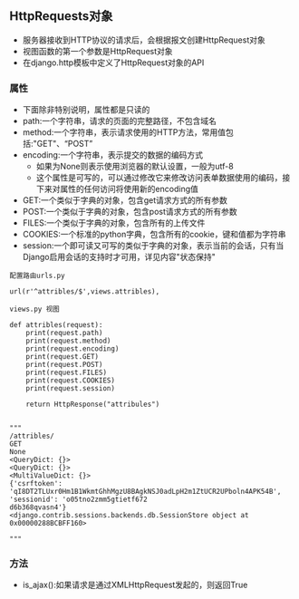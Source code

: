 ## HttpRequests对象

* 服务器接收到HTTP协议的请求后，会根据报文创建HttpRequest对象
* 视图函数的第一个参数是HttpRequest对象
* 在django.http模板中定义了HttpRequest对象的API

### 属性

* 下面除非特别说明，属性都是只读的
* path:一个字符串，请求的页面的完整路径，不包含域名
* method:一个字符串，表示请求使用的HTTP方法，常用值包括:"GET"、“POST”
* encoding:一个字符串，表示提交的数据的编码方式
  * 如果为None则表示使用浏览器的默认设置，一般为utf-8
  * 这个属性是可写的，可以通过修改它来修改访问表单数据使用的编码，接下来对属性的任何访问将使用新的encoding值
* GET:一个类似于字典的对象，包含get请求方式的所有参数
* POST:一个类似于字典的对象，包含post请求方式的所有参数
* FILES:一个类似于字典的对象，包含所有的上传文件
* COOKIES:一个标准的python字典，包含所有的cookie，键和值都为字符串
* session:一个即可读又可写的类似于字典的对象，表示当前的会话，只有当Django启用会话的支持时才可用，详见内容"状态保持"

```
配置路由urls.py

url(r'^attribles/$',views.attribles),

views.py 视图

def attribles(request):
    print(request.path)
    print(request.method)
    print(request.encoding)
    print(request.GET)
    print(request.POST)
    print(request.FILES)
    print(request.COOKIES)
    print(request.session)

    return HttpResponse("attribules")
    
    
"""
/attribles/
GET
None
<QueryDict: {}>
<QueryDict: {}>
<MultiValueDict: {}>
{'csrftoken': 'qI8DT2TLUxr0Hm1B1WkmtGhhMgzU8BAgkNSJ0adLpH2m1ZtUCR2UPboln4APK54B', 'sessionid': 'o05tno2zmm5gtietf672
d6b368qvasn4'}
<django.contrib.sessions.backends.db.SessionStore object at 0x00000288BCBFF160>

"""
```

### 方法

* is\_ajax\(\):如果请求是通过XMLHttpRequest发起的，则返回True



